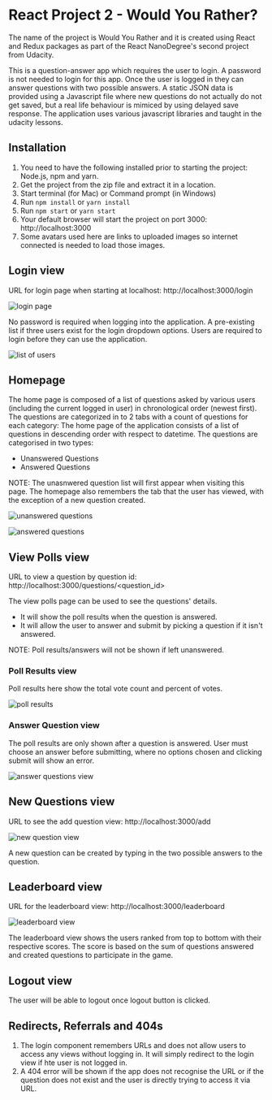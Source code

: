 # React Project 2 - Would You Rather?

The name of the project is Would You Rather and it is created using React and Redux packages as part of the React NanoDegree's second project from Udacity.

This is a question-answer app which requires the user to login. A password is not needed to login for this app. Once the user is logged in they can answer questions with two possible answers. A static JSON data is provided using a Javascript file where new questions do not actually do not get saved, but a real life behaviour is mimiced by using delayed save response. The application uses various javascript libraries and taught in the udacity lessons. 

## Installation

1. You need to have the following installed prior to starting the project: Node.js, npm and yarn.
2. Get the project from the zip file and extract it in a location.
3. Start terminal (for Mac) or Command prompt (in Windows)
4. Run `npm install` or `yarn install`
5. Run `npm start` or `yarn start`
6. Your default browser will start the project on port 3000: http://localhost:3000
7. Some avatars used here are links to uploaded images so internet connected is needed to load those images.

## Login view

URL for login page when starting at localhost:
http://localhost:3000/login

![login page](https://github.com/shiny13/react-exercises/blob/master/would-you-rather-app/screenshots/login.png?raw=true)

No password is required when logging into the application. A pre-existing list if three users exist for the login dropdown options. Users are required to login before they can use the application.

![list of users](https://github.com/shiny13/react-exercises/blob/master/would-you-rather-app/screenshots/login-select-users.png?raw=true)

## Homepage

The home page is composed of a list of questions asked by various users (including the current logged in user) in chronological order (newest first). The questions are categorized in to 2 tabs with a count of questions for each category: 
The home page of the application consists of a list of questions in descending order with respect to datetime. The questions are categorised in two types:
- Unanswered Questions
- Answered Questions 

NOTE: The unasnwered question list will first appear when visiting this page. The homepage also remembers the tab that the user has viewed, with the exception of a new question created. 

![unanswered questions](https://github.com/shiny13/react-exercises/blob/master/would-you-rather-app/screenshots/home-unanswered-questions.png?raw=true)

![answered questions](https://github.com/shiny13/react-exercises/blob/master/would-you-rather-app/screenshots/home-answered-questions.png?raw=true)

## View Polls view

URL to view a question by question id: 
http://localhost:3000/questions/<question_id>

The view polls page can be used to see the questions' details. 
- It will show the poll results when the question is answered. 
- It will allow the user to answer and submit by picking a question if it isn't answered. 

NOTE: Poll results/answers will not be shown if left unanswered.

### Poll Results view

Poll results here show the total vote count and percent of votes.

![poll results](https://github.com/shiny13/react-exercises/blob/master/would-you-rather-app/screenshots/questions-result.png?raw=true)

### Answer Question view

The poll results are only shown after a question is answered. User must choose an answer before submitting, where no options chosen and clicking submit will show an error.

![answer questions view](https://github.com/shiny13/react-exercises/blob/master/would-you-rather-app/screenshots/question-submit-answer.png?raw=true)

## New Questions view

URL to see the add question view:
http://localhost:3000/add

![new question view](https://github.com/shiny13/react-exercises/blob/master/would-you-rather-app/screenshots/new-question.png?raw=true)

A new question can be created by typing in the two possible answers to the question.

## Leaderboard view

URL for the leaderboard view: 
http://localhost:3000/leaderboard

![leaderboard view](https://github.com/shiny13/react-exercises/blob/master/would-you-rather-app/screenshots/leaderboard.png?raw=true)

The leaderboard view shows the users ranked from top to bottom with their respective scores. The score is based on the sum of questions answered and created questions to participate in the game.

## Logout view

The user will be able to logout once logout button is clicked. 

## Redirects, Referrals and 404s
1. The login component remembers URLs and does not allow users to access any views without logging in. It will simply redirect to the login view if hte user is not logged in. 
2. A 404 error will be shown if the app does not recognise the URL or if the question does not exist and the user is directly trying to access it via URL.





